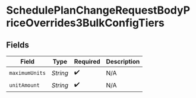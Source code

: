 # SchedulePlanChangeRequestBodyPriceOverrides3BulkConfigTiers


## Fields

| Field              | Type               | Required           | Description        |
| ------------------ | ------------------ | ------------------ | ------------------ |
| `maximumUnits`     | *String*           | :heavy_check_mark: | N/A                |
| `unitAmount`       | *String*           | :heavy_check_mark: | N/A                |